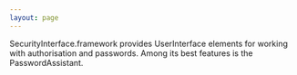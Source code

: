 ```yaml
---
layout: page
---
```




SecurityInterface.framework provides UserInterface elements for working with authorisation and passwords. Among its best features is the PasswordAssistant.
